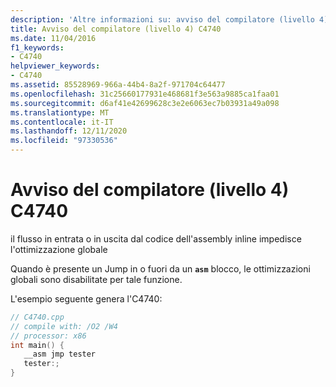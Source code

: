 ```yaml
---
description: 'Altre informazioni su: avviso del compilatore (livello 4) C4740'
title: Avviso del compilatore (livello 4) C4740
ms.date: 11/04/2016
f1_keywords:
- C4740
helpviewer_keywords:
- C4740
ms.assetid: 85528969-966a-44b4-8a2f-971704c64477
ms.openlocfilehash: 31c25660177931e468681f3e563a9885ca1faa01
ms.sourcegitcommit: d6af41e42699628c3e2e6063ec7b03931a49a098
ms.translationtype: MT
ms.contentlocale: it-IT
ms.lasthandoff: 12/11/2020
ms.locfileid: "97330536"
---
```

# <a name="compiler-warning-level-4-c4740"></a>Avviso del compilatore (livello 4) C4740

il flusso in entrata o in uscita dal codice dell'assembly inline impedisce l'ottimizzazione globale

Quando è presente un Jump in o fuori da un **`asm`** blocco, le ottimizzazioni globali sono disabilitate per tale funzione.

L'esempio seguente genera l'C4740:

```cpp
// C4740.cpp
// compile with: /O2 /W4
// processor: x86
int main() {
   __asm jmp tester
   tester:;
}
```
